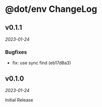 # @dot/env ChangeLog

## v0.1.1

_2023-01-24_

### Bugfixes

- fix: use sync find (eb17d8a3)

## v0.1.0

_2023-01-24_

Initial Release
